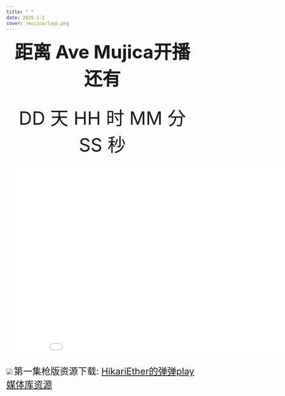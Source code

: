 ```yaml
---
title: " "
date: 2025-1-2
cover: /mujica/logo.png
---
```


<center><font size=10pt><b>距离 Ave Mujica开播还有</b></font></center>
<br><br>
<center><font size=10pt id="date">DD 天 HH 时 MM 分 SS 秒</font></center>
<br>
<center>
<iframe src="//player.bilibili.com/player.html?isOutside=true&bvid=BV1ZtzsYMEfA&muted=0&high_quality=1" scrolling="no" border="0" frameborder="no" framespacing="0" allowfullscreen="true" height="513" width="915"></iframe>
</center>

![](/mujica/mujica.jpg)
<font size=5pt>第一集枪版资源下载: <a href="https://video.u422487.nyat.app:41330/web1/video/f0e5ba68-f43e-479a-b402-65ee64d3963c.mp4?token=AvfW7RVq8hj93liGCUblrKArZc39V%2B4sq%2FdYZKFitentr0KNSLd5TL%2BsBVyjP1EW">HikariEther的弹弹play媒体库资源</a></font>
<script>
    var a = setInterval(timer, 1000);
    var date = document.getElementById("date");
    function timer() {
        var nowTime = new Date();
        var inputTime = new Date('2025-1-2 21:30:00');
        var times = (inputTime - nowTime) / 1000;
        var d = parseInt(times / 60 / 60 / 24);
        d = d < 10 ? '0' + d : d;
        var h = parseInt(times / 60 / 60 % 24);
        h = h < 10 ? '0' + h : h;
        var m = parseInt(times / 60 % 60);
        m = m < 10 ? '0' + m : m;
        var s = parseInt(times % 60);
        s = s < 10 ? '0' + s : s;
        date.innerHTML = d + ' 天 ' + h + ' 时 ' + m + ' 分 ' + s + ' 秒 ';
    }
</script>